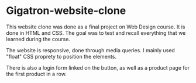 # Gigatron-website-clone
This website clone was done as a final project on Web Design course. It is done in HTML and CSS. The goal was to test and recall everything that we learned during the course.

The website is responsive, done through media queries. I mainly used "float" CSS proprety to position the elements.

There is also a login form linked on the button, as well as a product page for the first product in a row.

